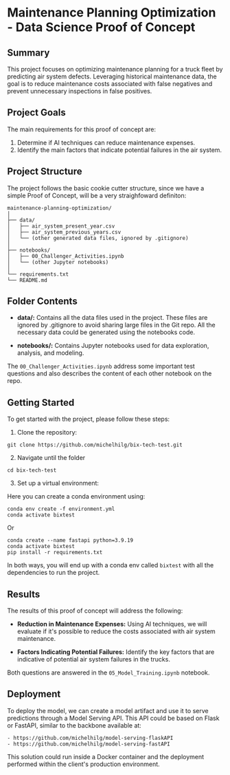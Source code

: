 # Maintenance Planning Optimization - Data Science Proof of Concept

## Summary
This project focuses on optimizing maintenance planning for a truck fleet by predicting air system defects. Leveraging historical maintenance data, the goal is to reduce maintenance costs associated with false negatives and prevent unnecessary inspections in false positives.


## Project Goals
The main requirements for this proof of concept are:

1. Determine if AI techniques can reduce maintenance expenses.
2. Identify the main factors that indicate potential failures in the air system.


## Project Structure
The project follows the basic cookie cutter structure, since we have a simple Proof of Concept, will be  a very straighfoward definiton:

```
maintenance-planning-optimization/
│
├── data/
│   ├── air_system_present_year.csv
│   ├── air_system_previous_years.csv
│   └── (other generated data files, ignored by .gitignore)
│
├── notebooks/
│   ├── 00_Challenger_Activities.ipynb
│   └── (other Jupyter notebooks)
│
└── requirements.txt
└── README.md
```

## Folder Contents

- **data/:** Contains all the data files used in the project. These files are ignored by .gitignore to avoid sharing large files in the Git repo. All the necessary data could be generated using the notebooks code.

- **notebooks/:** Contains Jupyter notebooks used for data exploration, analysis, and modeling.

The `00_Challenger_Activities.ipynb` address some important test questions and also describes the content of each other notebook on the repo.

## Getting Started
To get started with the project, please follow these steps:

1. Clone the repository:

```
git clone https://github.com/michelhilg/bix-tech-test.git
```

2. Navigate until the folder

```
cd bix-tech-test
```

3. Set up a virtual environment:

Here you can create a conda environment using:

```
conda env create -f environment.yml
conda activate bixtest
```

Or 

```
conda create --name fastapi python=3.9.19
conda activate bixtest
pip install -r requirements.txt
```
In both ways, you will end up with a conda env called `bixtest` with all the dependencies to run the project.

## Results
The results of this proof of concept will address the following:

- **Reduction in Maintenance Expenses:** Using AI techniques, we will evaluate if it's possible to reduce the costs associated with air system maintenance.

- **Factors Indicating Potential Failures:** Identify the key factors that are indicative of potential air system failures in the trucks.

Both questions are answered in the `05_Model_Training.ipynb` notebook.


## Deployment
To deploy the model, we can create a model artifact and use it to serve predictions through a Model Serving API. This API could be based on Flask or FastAPI, similar to the backbone available at:

    - https://github.com/michelhilg/model-serving-flaskAPI
    - https://github.com/michelhilg/model-serving-fastAPI

This solution could run inside a Docker container and the deployment performed within the client's production environment.


